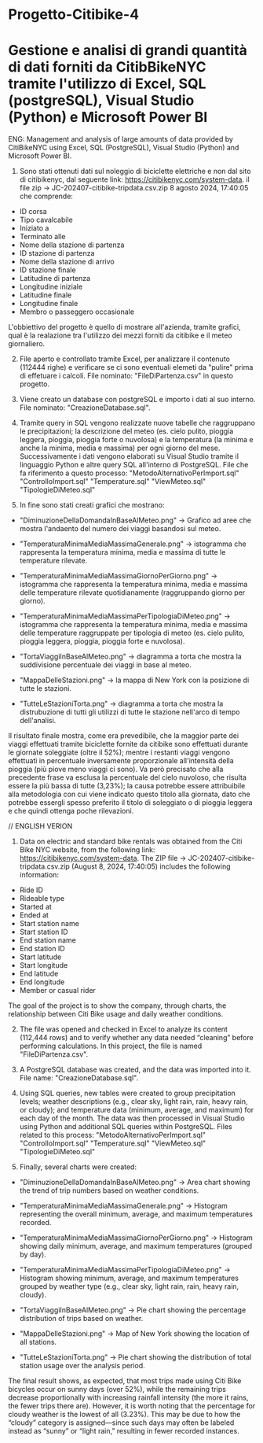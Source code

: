 # Progetto-Citibike-4
# Gestione e analisi di grandi quantità di dati forniti da CitibBikeNYC tramite l'utilizzo di Excel, SQL (postgreSQL), Visual Studio (Python) e Microsoft Power BI

ENG: Management and analysis of large amounts of data provided by CitiBikeNYC using Excel, SQL (PostgreSQL), Visual Studio (Python) and Microsoft Power BI.



1) Sono stati ottenuti dati sul noleggio di biciclette elettriche e non dal sito di citibikenyc, dal seguente link: https://citibikenyc.com/system-data.
il file zip ->  JC-202407-citibike-tripdata.csv.zip	8 agosto 2024, 17:40:05
che comprende:

- ID corsa
- Tipo cavalcabile
- Iniziato a
- Terminato alle
- Nome della stazione di partenza
- ID stazione di partenza
- Nome della stazione di arrivo
- ID stazione finale
- Latitudine di partenza
- Longitudine iniziale
- Latitudine finale
- Longitudine finale
- Membro o passeggero occasionale

L'obbiettivo del progetto è quello di mostrare all'azienda, tramite grafici, qual è la realazione tra l'utilizzo dei mezzi forniti da citibike e il meteo giornaliero.

2) File aperto e controllato tramite Excel, per analizzare il contenuto (112444 righe) e verificare se ci sono eventuali elemeti da "pulire" prima di effetuare i calcoli. File nominato: "FileDiPartenza.csv" in questo progetto.

3) Viene creato un database con postgreSQL e importo i dati al suo interno. File nominato: "CreazioneDatabase.sql".

4) Tramite query in SQL vengono realizzate nuove tabelle che raggruppano le precipitazioni; la descrizione del meteo (es. cielo pulito, pioggia leggera, pioggia, pioggia forte o nuvolosa) e la temperatura (la minima e anche la minima, media e massima) per ogni giorno del mese. Successivamente i dati vengono elaborati su Visual Studio tramite il linguaggio Python e altre query SQL all'interno di PostgreSQL.
File che fa riferimento a questo processo:
"MetodoAlternativoPerImport.sql"
"ControlloImport.sql"
"Temperature.sql"
"ViewMeteo.sql"
"TipologieDiMeteo.sql"

5) In fine sono stati creati grafici che mostrano:
   
- "DiminuzioneDellaDomandaInBaseAlMeteo.png" -> Grafico ad aree che mostra l'andaento del numero dei viaggi basandosi sul meteo.
  
- "TemperaturaMinimaMediaMassimaGenerale.png" -> istogramma che rappresenta la temperatura minima, media e massima di tutte le temperature rilevate.
  
- "TemperaturaMinimaMediaMassimaGiornoPerGiorno.png" -> istogramma che rappresenta la temperatura minima, media e massima delle temperature rilevate quotidianamente (raggruppando giorno per giorno).
  
- "TemperaturaMinimaMediaMassimaPerTipologiaDiMeteo.png" -> istogramma che rappresenta la temperatura minima, media e massima delle temperature raggruppate per tipologia di meteo (es. cielo pulito, pioggia leggera, pioggia, pioggia forte e nuvolosa).
  
- "TortaViaggiInBaseAlMeteo.png" -> diagramma a torta che mostra la suddivisione percentuale dei viaggi in base al meteo.
  
- "MappaDelleStazioni.png" -> la mappa di New York con la posizione di tutte le stazioni.
  
- "TutteLeStazioniTorta.png" -> diagramma a torta che mostra la distrubuzione di tutti gli utilizzi di tutte le stazione nell'arco di tempo dell'analisi.

Il risultato finale mostra, come era prevedibile, che la maggior parte dei viaggi effettuati tramite biciclette fornite da citibike sono effettuati durante le giornate soleggiate (oltre il 52%); mentre i restanti viaggi vengono effettuati in percentuale inversamente proporzionale all'intensità della pioggia (più piove meno viaggi ci sono). 
Va però precisato che alla precedente frase va esclusa la percentuale del cielo nuvoloso, che risulta essere la più bassa di tutte (3,23%); la causa potrebbe essere attribuibile alla metodologia con cui viene indicato questo titolo alla giornata, dato che potrebbe essergli spesso preferito il titolo di soleggiato o di pioggia leggera e che quindi ottenga poche rilevazioni.


// ENGLISH VERION

1) Data on electric and standard bike rentals was obtained from the Citi Bike NYC website, from the following link: https://citibikenyc.com/system-data.
The ZIP file → JC-202407-citibike-tripdata.csv.zip (August 8, 2024, 17:40:05)
includes the following information:

- Ride ID
- Rideable type
- Started at
- Ended at
- Start station name
- Start station ID
- End station name
- End station ID
- Start latitude
- Start longitude
- End latitude
- End longitude
- Member or casual rider

The goal of the project is to show the company, through charts, the relationship between Citi Bike usage and daily weather conditions.

2) The file was opened and checked in Excel to analyze its content (112,444 rows) and to verify whether any data needed “cleaning” before performing calculations.
In this project, the file is named "FileDiPartenza.csv".

3) A PostgreSQL database was created, and the data was imported into it. File name: "CreazioneDatabase.sql".

4) Using SQL queries, new tables were created to group precipitation levels; weather descriptions (e.g., clear sky, light rain, rain, heavy rain, or cloudy); and temperature data (minimum, average, and maximum) for each day of the month.
The data was then processed in Visual Studio using Python and additional SQL queries within PostgreSQL.
Files related to this process:
"MetodoAlternativoPerImport.sql"
"ControlloImport.sql"
"Temperature.sql"
"ViewMeteo.sql"
"TipologieDiMeteo.sql"

5) Finally, several charts were created:

- "DiminuzioneDellaDomandaInBaseAlMeteo.png" → Area chart showing the trend of trip numbers based on weather conditions.

- "TemperaturaMinimaMediaMassimaGenerale.png" → Histogram representing the overall minimum, average, and maximum temperatures recorded.

- "TemperaturaMinimaMediaMassimaGiornoPerGiorno.png" → Histogram showing daily minimum, average, and maximum temperatures (grouped by day).

- "TemperaturaMinimaMediaMassimaPerTipologiaDiMeteo.png" → Histogram showing minimum, average, and maximum temperatures grouped by weather type (e.g., clear sky, light rain, rain, heavy rain, cloudy).

- "TortaViaggiInBaseAlMeteo.png" → Pie chart showing the percentage distribution of trips based on weather.

- "MappaDelleStazioni.png" → Map of New York showing the location of all stations.

- "TutteLeStazioniTorta.png" → Pie chart showing the distribution of total station usage over the analysis period.

The final result shows, as expected, that most trips made using Citi Bike bicycles occur on sunny days (over 52%), while the remaining trips decrease proportionally with increasing rainfall intensity (the more it rains, the fewer trips there are).
However, it is worth noting that the percentage for cloudy weather is the lowest of all (3.23%). This may be due to how the “cloudy” category is assigned—since such days may often be labeled instead as “sunny” or “light rain,” resulting in fewer recorded instances.
